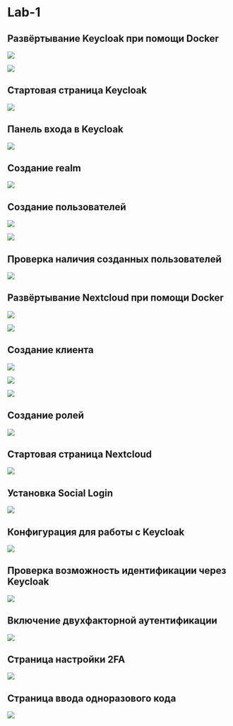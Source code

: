 # Lab-1

## Развёртывание Keycloak при помощи Docker

![](screenshots/0.png)

![](screenshots/1.png)

## Стартовая страница Keycloak

![](screenshots/2.png)

## Панель входа в Keycloak

![](screenshots/3.png)

## Создание realm

![](screenshots/4.png)

## Создание пользователей

![](screenshots/5.png)

![](screenshots/6.png)

## Проверка наличия созданных пользователей

![](screenshots/7.png)

## Развёртывание Nextcloud при помощи Docker

![](screenshots/8.png)

![](screenshots/9.png)

## Создание клиента

![](screenshots/10.png)

![](screenshots/11.png)

![](screenshots/12.png)

## Создание ролей

![](screenshots/13.png)

## Cтартовая страница Nextcloud

![](screenshots/14.png)

## Установка Social Login

![](screenshots/15.png)

## Конфигурация для работы с Keycloak

![](screenshots/16.png)

## Проверка возможность идентификации через Keycloak

![](screenshots/17.png)

## Включение двухфакторной аутентификации

![](screenshots/18.png)

## Страница настройки 2FA

![](screenshots/19.png)

## Страница ввода одноразового кода

![](screenshots/20.png)
